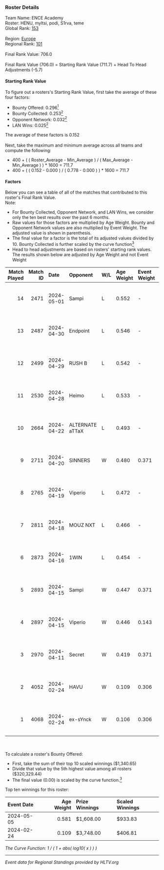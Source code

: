 ### Roster Details<br />
Team Name: ENCE Academy<br />
Roster: HENU, myltsi, podi, S1rva, teme<br />
Global Rank: [153](../standings_global.md)<br />
<br />
Region: [Europe]( ../standings_europe.md)<br />
Regional Rank: [101]( ../standings_europe.md)<br />
<br />
Final Rank Value:  706.0<br />
<br />
Final Rank Value (706.0) = Starting Rank Value (711.7) + Head To Head Adjustments (-5.7)<br />

#### Starting Rank Value<br />
To figure out a rosters's Starting Rank Value, first take the average of these four factors:<br />
- Bounty Offered: 0.296[<sup>1</sup>](#table2)
- Bounty Collected: 0.253[<sup>2</sup>](#table1)
- Opponent Network: 0.032[<sup>2</sup>](#table1)
- LAN Wins: 0.025[<sup>2</sup>](#table1)

The average of these factors is 0.152<br />
<br />
Next, take the maximum and minimum average across all teams and compute the following:<br />
- 400 + ( ( Roster_Average - Min_Average ) / ( Max_Average - Min_Average ) ) * 1600 = 711.7
- 400 + ( ( 0.152 - 0.000 ) / ( 0.778 - 0.000 ) ) * 1600 = 711.7


#### Factors<br />
Below you can see a table of all of the matches that contributed to this roster's Final Rank Value.<br />
Note:<br />

- For Bounty Collected, Opponent Network, and LAN Wins, we consider only the ten best results over the past 6 months.
- Raw values for those factors are multiplied by Age Weight. Bounty and Opponent Network values are also multiplied by Event Weight. The adjusted value is shown in parenthesis.
- The final value for a factor is the total of its adjusted values divided by 10. Bounty Collected is further scaled by the curve function[<sup>3</sup>](#curveFunction)
- Head to head adjustments are based on rosters' starting rank values. The results shown below are adjusted by Age Weight and not Event Weight
<span id="table1"></span><br />


| Match Played | Match ID | Date       | Opponent        | W/L | Age Weight | Event Weight | Bounty Collected | Opponent Network | LAN Wins  | H2H Adj. | Roster                          |
| -: | -: | :- | :- | :- | :- | :- | :- | :- | :- | -: | :- |
|           14 |     2471 | 2024-05-01 | Sampi           | L   | 0.552      | -            | -                | -                | -         |    -4.05 | HENU, myltsi, podi, S1rva, teme |
|           13 |     2487 | 2024-04-30 | Endpoint        | L   | 0.546      | -            | -                | -                | -         |    -4.43 | HENU, myltsi, podi, S1rva, teme |
|           12 |     2499 | 2024-04-29 | RUSH B          | L   | 0.542      | -            | -                | -                | -         |    -5.04 | HENU, myltsi, podi, S1rva, teme |
|           11 |     2530 | 2024-04-28 | Heimo           | L   | 0.533      | -            | -                | -                | -         |    -9.48 | HENU, myltsi, podi, S1rva, teme |
|           10 |     2664 | 2024-04-22 | ALTERNATE aTTaX | L   | 0.493      | -            | -                | -                | -         |    -3.62 | HENU, myltsi, podi, S1rva, teme |
|            9 |     2711 | 2024-04-20 | SINNERS         | W   | 0.480      | 0.371        | 0.037 (0.007)    | 0.790 (0.140)    | 0 (0.000) |    13.84 | HENU, myltsi, podi, S1rva, teme |
|            8 |     2765 | 2024-04-19 | Viperio         | L   | 0.472      | -            | -                | -                | -         |    -9.39 | HENU, myltsi, podi, S1rva, teme |
|            7 |     2811 | 2024-04-18 | MOUZ NXT        | L   | 0.466      | -            | -                | -                | -         |    -2.10 | HENU, myltsi, podi, S1rva, teme |
|            6 |     2873 | 2024-04-16 | 1WIN            | L   | 0.454      | -            | -                | -                | -         |    -3.31 | HENU, myltsi, podi, S1rva, teme |
|            5 |     2893 | 2024-04-15 | Sampi           | W   | 0.447      | 0.371        | 0.027 (0.004)    | 1.000 (0.166)    | 0 (0.000) |    10.47 | HENU, myltsi, podi, S1rva, teme |
|            4 |     2897 | 2024-04-15 | Viperio         | W   | 0.446      | 0.143        | 0.001 (0.000)    | 0.035 (0.002)    | 0 (0.000) |     5.28 | HENU, myltsi, podi, S1rva, teme |
|            3 |     2970 | 2024-04-11 | Secret          | W   | 0.419      | 0.371        | 0.000 (0.000)    | 0.055 (0.009)    | 0 (0.000) |     3.69 | HENU, myltsi, podi, S1rva, teme |
|            2 |     4052 | 2024-02-24 | HAVU            | W   | 0.109      | 0.306        | 0.001 (0.000)    | 0.152 (0.005)    | 1 (0.109) |     1.68 | HENU, myltsi, podi, S1rva, teme |
|            1 |     4068 | 2024-02-24 | ex-sYnck        | W   | 0.106      | 0.306        | 0.000 (0.000)    | 0.015 (0.000)    | 1 (0.106) |     0.76 | HENU, myltsi, podi, S1rva, teme |

<br />
<span id="table2"></span><br />
To calculate a roster's Bounty Offered:<br />

- First, take the sum of their top 10 scaled winnings ($1,340.65)
- Divide that value by the 5th highest value among all rosters ($320,329.44)
- The final value (0.00) is scaled by the curve function.[<sup>3</sup>](#curveFunction)

Top ten winnings for this roster:<br />

| Event Date | Age Weight | Prize Winnings | Scaled Winnings |
| :- | -: | :- | :- |
| 2024-05-05 |      0.581 | $1,608.00      | $933.83         |
| 2024-02-24 |      0.109 | $3,748.00      | $406.81         |


<span id="curveFunction"></span>_The Curve Function: 1 / ( 1 + abs( log10( x ) ) )_<br />

---
_Event data for Regional Standings provided by HLTV.org_<br />
